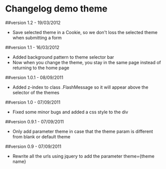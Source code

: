 Changelog demo theme
====================

##version 1.2 - 19/03/2012

* Save selected theme in a Cookie, so we don't loss the selected theme when submitting a form

##version 1.1 - 16/03/2012

* Added background pattern to theme selector bar
* Now when you change the theme, you stay in the same page instead of returning to the home page

##version 1.0.1 - 08/09/2011

* Added z-index to class .FlashMessage so it will appear above the selector of the themes

##version 1.0 - 07/09/2011

* Fixed some minor bugs and added a css style to the div

##version 0.9.1 - 07/09/2011

* Only add parameter theme in case that the theme param is different from blank or default theme

##version 0.9 - 07/09/2011

* Rewrite all the urls using jquery to add the parameter theme={theme name}